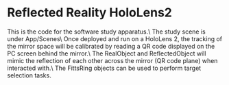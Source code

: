 # Reflected Reality HoloLens2

This is the code for the software study apparatus.\\
The study scene is under App/Scenes\\
Once deployed and run on a HoloLens 2, the tracking of the mirror space will be calibrated by reading a QR code displayed on the PC screen behind the mirror.\\
The RealObject and ReflectedObject will mimic the reflection of each other across the mirror (QR code plane) when interacted with.\\
The FittsRing objects can be used to perform target selection tasks.


 
